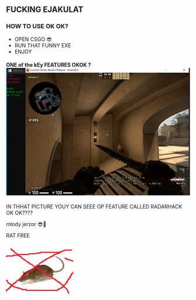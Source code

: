 ## FUCKING EJAKULAT

### HOW TO USE OK OK?
- OPEN CSGO 😎
- RUN THAT FUNNY EXE
- ENJOY

#### ONE of the kEy FEATURES OKOK ? ![ilikecocks](/img/eja.png)
IN THHAT PICTURE YOUY CAN SEEE OP FEATURE CALLED RADARHACK OK OK????

młody jerzor 😎🤙

RAT FREE

![racisko](/img/kulat.png)

